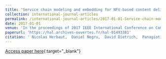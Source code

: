 ```yaml
---
title: "Service chain modeling and embedding for NFV-based content delivery"
collection: international-journal-articles
permalink: /international-journal-articles/2017-01-01-Service-chain-modeling-and-embedding-for-NFV-based-content-delivery
date: 2017-01-01
venue: 'In the proceedings of 2017 IEEE International Conference on Communications (ICC)'
paperurl: 'https://hal.archives-ouvertes.fr/hal-01493381'
citation: ' Nicolas Herbaut,  Daniel Negru,  David Dietrich,  Panagiotis Papadimitriou, &quot;Service chain modeling and embedding for NFV-based content delivery.&quot; In the proceedings of 2017 IEEE International Conference on Communications (ICC), 2017.'
---
```

[Access paper here](https://hal.archives-ouvertes.fr/hal-01493381){:target="_blank"}
